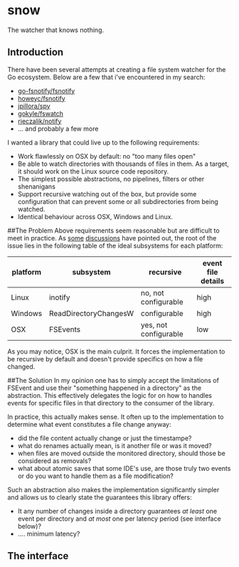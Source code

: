 # snow
The watcher that knows nothing.


## Introduction
There have been several attempts at creating a file system watcher for the Go ecosystem. Below are a few that i've encountered in my search:

- [go-fsnotify/fsnotify](https://github.com/go-fsnotify/fsnotify)
- [howeyc/fsnotify](https://github.com/howeyc/fsnotify)
- [jpillora/spy](https://github.com/jpillora/spy)
- [gokyle/fswatch](https://github.com/gokyle/fswatch)
- [rjeczalik/notify](https://github.com/rjeczalik/notify)
- ... and probably a few more

I wanted a library that could live up to the following requirements:

- Work flawlessly on OSX by default: no "too many files open"
- Be able to watch directories with thousands of files in them. As a target, it should work on the Linux source code repository. 
- The simplest possible abstractions, no pipelines, filters or other shenanigans 
- Support recursive watching out of the box, but provide some configuration that can prevent some or all subdirectories from being watched.
- Identical behaviour across OSX, Windows and Linux.

##The Problem
Above requirements seem reasonable but are difficult to meet in practice. As [some](https://github.com/howeyc/fsnotify/issues/54) [discussions](http://lists.qt-project.org/pipermail/development/2012-July/005279.html) have pointed out, the root of the issue lies in the following table of the ideal subsystems for each platform:

platform | subsystem | recursive | event file details 
--- | --- | --- | ---
Linux | inotify | no, not configurable | high
Windows | ReadDirectoryChangesW | configurable | high
OSX | FSEvents | yes, not configurable | low

As you may notice, OSX is the main culprit. It forces the implementation to be recursive by default and doesn't provide specifics on how a file changed.

##The Solution
In my opinion one has to simply accept the limitations of FSEvent and use their "something happened in a directory" as the abstraction. This effectively delegates the logic for on how to handles events for specific files in that directory to the consumer of the library. 

In practice, this actually makes sense. It often up to the implementation to determine what event constitutes a file change anyway: 

- did the file content actually change or just the timestampe? 
- what do renames actually mean, is it another file or was it moved?
- when files are moved outside the monitored directory, should those be considered as removals?
- what about atomic saves that some IDE's use, are those truly two events or do you want to handle them as a file modification?

Such an abstraction also makes the implementation significantly simpler and allows us to clearly state the guarantees this library offers:

 - It any number of changes inside a directory guarantees _at least_ one event per directory and _at most_ one per latency period (see interface below)?
 - .... minimum latency?

## The interface
<wip>
